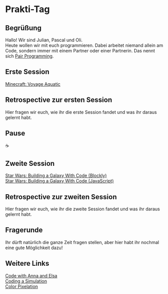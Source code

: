 # Prakti-Tag
## Begrüßung
Hallo! Wir sind Julian, Pascal und Oli.  
Heute wollen wir mit euch programmieren. Dabei arbeitet niemand allein am Code, sondern immer mit einem Partner oder einer Partnerin. Das nennt sich [Pair Programming](https://en.wikipedia.org/wiki/Pair_programming).

## Erste Session
[Minecraft: Voyage Aquatic](https://studio.code.org/s/aquatic/lessons/1/levels/1)

## Retrospective zur ersten Session
Hier fragen wir euch, wie ihr die erste Session fandet und was ihr daraus gelernt habt.
<!-- Habt ihr euch Programmieren so vorgestellt? -->
<!-- Beschreibt, was ihr grade gemacht habt -->

## Pause
☕

## Zweite Session
[Star Wars: Building a Galaxy With Code (Blockly)](https://studio.code.org/s/starwarsblocks/lessons/1/levels/1)  
[Star Wars: Building a Galaxy With Code (JavaScript)](https://studio.code.org/s/starwars/lessons/1/levels/1)

## Retrospective zur zweiten Session
Hier fragen wir euch, wie ihr die zweite Session fandet und was ihr daraus gelernt habt.
<!-- Was nehmt ihr mit nach Hause? -->
<!-- Wie hat sich euer Verständnis entwickelt? -->
<!-- Wie hat es euch gefallen? -->

## Fragerunde
Ihr dürft natürlich die ganze Zeit fragen stellen, aber hier habt ihr nochmal eine gute Möglichkeit dazu!

## Weitere Links
[Code with Anna and Elsa](https://studio.code.org/s/frozen/lessons/1/levels/1)  
[Coding a Simulation](https://studio.code.org/s/outbreak/lessons/1/levels/1)  
[Color Pixelation](https://studio.code.org/s/pixelation/lessons/4/levels/1)
